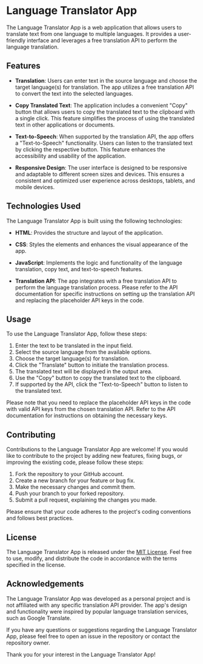 # Language Translator App

The Language Translator App is a web application that allows users to translate text from one language to multiple languages. It provides a user-friendly interface and leverages a free translation API to perform the language translation.

## Features

- **Translation**: Users can enter text in the source language and choose the target language(s) for translation. The app utilizes a free translation API to convert the text into the selected languages.

- **Copy Translated Text**: The application includes a convenient "Copy" button that allows users to copy the translated text to the clipboard with a single click. This feature simplifies the process of using the translated text in other applications or documents.

- **Text-to-Speech**: When supported by the translation API, the app offers a "Text-to-Speech" functionality. Users can listen to the translated text by clicking the respective button. This feature enhances the accessibility and usability of the application.

- **Responsive Design**: The user interface is designed to be responsive and adaptable to different screen sizes and devices. This ensures a consistent and optimized user experience across desktops, tablets, and mobile devices.

## Technologies Used

The Language Translator App is built using the following technologies:

- **HTML**: Provides the structure and layout of the application.

- **CSS**: Styles the elements and enhances the visual appearance of the app.

- **JavaScript**: Implements the logic and functionality of the language translation, copy text, and text-to-speech features.

- **Translation API**: The app integrates with a free translation API to perform the language translation process. Please refer to the API documentation for specific instructions on setting up the translation API and replacing the placeholder API keys in the code.

## Usage

To use the Language Translator App, follow these steps:

1. Enter the text to be translated in the input field.
2. Select the source language from the available options.
3. Choose the target language(s) for translation.
4. Click the "Translate" button to initiate the translation process.
5. The translated text will be displayed in the output area.
6. Use the "Copy" button to copy the translated text to the clipboard.
7. If supported by the API, click the "Text-to-Speech" button to listen to the translated text.

Please note that you need to replace the placeholder API keys in the code with valid API keys from the chosen translation API. Refer to the API documentation for instructions on obtaining the necessary keys.

## Contributing

Contributions to the Language Translator App are welcome! If you would like to contribute to the project by adding new features, fixing bugs, or improving the existing code, please follow these steps:

1. Fork the repository to your GitHub account.
2. Create a new branch for your feature or bug fix.
3. Make the necessary changes and commit them.
4. Push your branch to your forked repository.
5. Submit a pull request, explaining the changes you made.

Please ensure that your code adheres to the project's coding conventions and follows best practices.

## License

The Language Translator App is released under the [MIT License](LICENSE.md). Feel free to use, modify, and distribute the code in accordance with the terms specified in the license.

## Acknowledgements

The Language Translator App was developed as a personal project and is not affiliated with any specific translation API provider. The app's design and functionality were inspired by popular language translation services, such as Google Translate.

If you have any questions or suggestions regarding the Language Translator App, please feel free to open an issue in the repository or contact the repository owner.

Thank you for your interest in the Language Translator App!
